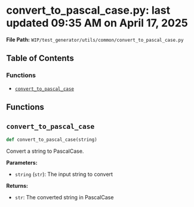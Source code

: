 # convert_to_pascal_case.py: last updated 09:35 AM on April 17, 2025

**File Path:** `WIP/test_generator/utils/common/convert_to_pascal_case.py`

## Table of Contents

### Functions

- [`convert_to_pascal_case`](#convert_to_pascal_case)

## Functions

## `convert_to_pascal_case`

```python
def convert_to_pascal_case(string)
```

Convert a string to PascalCase.

**Parameters:**

- `string` (`str`): The input string to convert

**Returns:**

- `str`: The converted string in PascalCase
